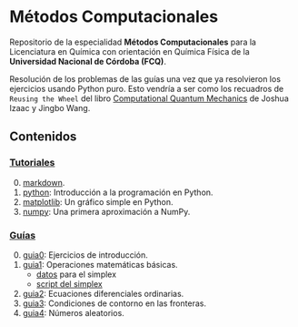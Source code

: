 # Métodos Computacionales

Repositorio de la especialidad **Métodos Computacionales** para la Licenciatura
en Química con orientación en Química Física de la **Universidad Nacional de Córdoba
(FCQ)**.

Resolución de los problemas de las guías una vez que ya resolvieron los
ejercicios usando Python puro. Esto vendría a ser como los recuadros de 
`Reusing the Wheel` del libro [Computational Quantum Mechanics](https://link.springer.com/book/10.1007/978-3-319-99930-2) 
de Joshua Izaac y Jingbo Wang.


## Contenidos

### [Tutoriales](https://github.com/fernandezfran/metcomp/tree/main/tutoriales)

0. [markdown](https://github.com/fernandezfran/metcomp/blob/main/tutoriales/markdown.ipynb).
1. [python](https://github.com/fernandezfran/metcomp/blob/main/tutoriales/python.ipynb): Introducción a la programación en Python.
2. [matplotlib](https://github.com/fernandezfran/metcomp/blob/main/tutoriales/matplotlib.ipynb): Un gráfico simple en Python.
3. [numpy](https://github.com/fernandezfran/metcomp/blob/main/tutoriales/numpy.ipynb): Una primera aproximación a NumPy.


### [Guías](https://github.com/fernandezfran/metcomp/tree/main/guias)

0. [guia0](https://github.com/fernandezfran/metcomp/blob/main/guias/guia0.ipynb): Ejercicios de introducción.
1. [guia1](https://github.com/fernandezfran/metcomp/blob/main/guias/guia1.ipynb): Operaciones matemáticas básicas.
    * [datos](https://github.com/fernandezfran/metcomp/blob/main/guias/datos.txt) para el simplex
    * [script del simplex](https://github.com/fernandezfran/metcomp/blob/main/guias/simplex.ipynb)
2. [guia2](https://github.com/fernandezfran/metcomp/blob/main/guias/guia2.ipynb): Ecuaciones diferenciales ordinarias.
3. [guia3](https://github.com/fernandezfran/metcomp/blob/main/guias/guia3.ipynb): Condiciones de contorno en las fronteras.
3. [guia4](https://github.com/fernandezfran/metcomp/blob/main/guias/guia4.ipynb): Números aleatorios.
